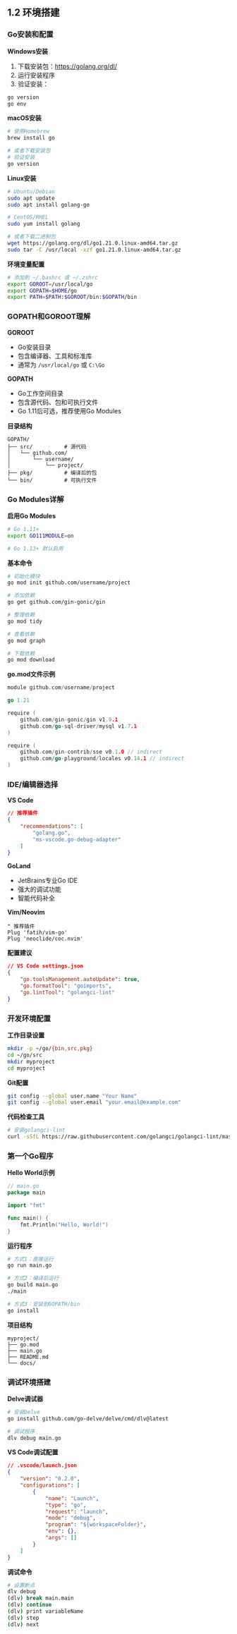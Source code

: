 ## 1.2 环境搭建

### Go安装和配置

**Windows安装**
1. 下载安装包：https://golang.org/dl/
2. 运行安装程序
3. 验证安装：
```cmd
go version
go env
```

**macOS安装**
```bash
# 使用Homebrew
brew install go

# 或者下载安装包
# 验证安装
go version
```

**Linux安装**
```bash
# Ubuntu/Debian
sudo apt update
sudo apt install golang-go

# CentOS/RHEL
sudo yum install golang

# 或者下载二进制包
wget https://golang.org/dl/go1.21.0.linux-amd64.tar.gz
sudo tar -C /usr/local -xzf go1.21.0.linux-amd64.tar.gz
```

**环境变量配置**
```bash
# 添加到 ~/.bashrc 或 ~/.zshrc
export GOROOT=/usr/local/go
export GOPATH=$HOME/go
export PATH=$PATH:$GOROOT/bin:$GOPATH/bin
```

### GOPATH和GOROOT理解

**GOROOT**
- Go安装目录
- 包含编译器、工具和标准库
- 通常为 `/usr/local/go` 或 `C:\Go`

**GOPATH**
- Go工作空间目录
- 包含源代码、包和可执行文件
- Go 1.11后可选，推荐使用Go Modules

**目录结构**
```
GOPATH/
├── src/          # 源代码
│   └── github.com/
│       └── username/
│           └── project/
├── pkg/          # 编译后的包
└── bin/          # 可执行文件
```

### Go Modules详解

**启用Go Modules**
```bash
# Go 1.11+
export GO111MODULE=on

# Go 1.13+ 默认启用
```

**基本命令**
```bash
# 初始化模块
go mod init github.com/username/project

# 添加依赖
go get github.com/gin-gonic/gin

# 整理依赖
go mod tidy

# 查看依赖
go mod graph

# 下载依赖
go mod download
```

**go.mod文件示例**
```go
module github.com/username/project

go 1.21

require (
    github.com/gin-gonic/gin v1.9.1
    github.com/go-sql-driver/mysql v1.7.1
)

require (
    github.com/gin-contrib/sse v0.1.0 // indirect
    github.com/go-playground/locales v0.14.1 // indirect
)
```

### IDE/编辑器选择

**VS Code**
```json
// 推荐插件
{
    "recommendations": [
        "golang.go",
        "ms-vscode.go-debug-adapter"
    ]
}
```

**GoLand**
- JetBrains专业Go IDE
- 强大的调试功能
- 智能代码补全

**Vim/Neovim**
```vim
" 推荐插件
Plug 'fatih/vim-go'
Plug 'neoclide/coc.nvim'
```

**配置建议**
```json
// VS Code settings.json
{
    "go.toolsManagement.autoUpdate": true,
    "go.formatTool": "goimports",
    "go.lintTool": "golangci-lint"
}
```

### 开发环境配置

**工作目录设置**
```bash
mkdir -p ~/go/{bin,src,pkg}
cd ~/go/src
mkdir myproject
cd myproject
```

**Git配置**
```bash
git config --global user.name "Your Name"
git config --global user.email "your.email@example.com"
```

**代码检查工具**
```bash
# 安装golangci-lint
curl -sSfL https://raw.githubusercontent.com/golangci/golangci-lint/master/install.sh | sh -s -- -b $(go env GOPATH)/bin v1.54.2
```

### 第一个Go程序

**Hello World示例**
```go
// main.go
package main

import "fmt"

func main() {
    fmt.Println("Hello, World!")
}
```

**运行程序**
```bash
# 方式1：直接运行
go run main.go

# 方式2：编译后运行
go build main.go
./main

# 方式3：安装到GOPATH/bin
go install
```

**项目结构**
```
myproject/
├── go.mod
├── main.go
├── README.md
└── docs/
```

### 调试环境搭建

**Delve调试器**
```bash
# 安装Delve
go install github.com/go-delve/delve/cmd/dlv@latest

# 调试程序
dlv debug main.go
```

**VS Code调试配置**
```json
// .vscode/launch.json
{
    "version": "0.2.0",
    "configurations": [
        {
            "name": "Launch",
            "type": "go",
            "request": "launch",
            "mode": "debug",
            "program": "${workspaceFolder}",
            "env": {},
            "args": []
        }
    ]
}
```

**调试命令**
```bash
# 设置断点
dlv debug
(dlv) break main.main
(dlv) continue
(dlv) print variableName
(dlv) step
(dlv) next
```